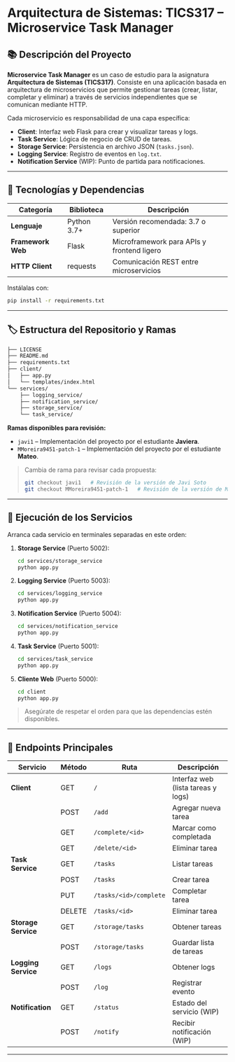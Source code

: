 # Arquitectura de Sistemas: TICS317 – Microservice Task Manager

## 📚 Descripción del Proyecto

**Microservice Task Manager** es un caso de estudio para la asignatura **Arquitectura de Sistemas (TICS317)**. Consiste en una aplicación basada en arquitectura de microservicios que permite gestionar tareas (crear, listar, completar y eliminar) a través de servicios independientes que se comunican mediante HTTP.

Cada microservicio es responsabilidad de una capa específica:

- **Client**: Interfaz web Flask para crear y visualizar tareas y logs.
- **Task Service**: Lógica de negocio de CRUD de tareas.
- **Storage Service**: Persistencia en archivo JSON (`tasks.json`).
- **Logging Service**: Registro de eventos en `log.txt`.
- **Notification Service** (WIP): Punto de partida para notificaciones.

---

## 🌿 Tecnologías y Dependencias

| Categoría            | Biblioteca                                      | Descripción                                            |
|----------------------|-------------------------------------------------|--------------------------------------------------------|
| **Lenguaje**         | Python 3.7+                                     | Versión recomendada: 3.7 o superior                    |
| **Framework Web**    | Flask                                           | Microframework para APIs y frontend ligero             |
| **HTTP Client**      | requests                                        | Comunicación REST entre microservicios                 |

Instálalas con:
```bash
pip install -r requirements.txt
```

---

## 🏷️ Estructura del Repositorio y Ramas

```bash
├── LICENSE
├── README.md
├── requirements.txt
├── client/
│   ├── app.py
│   └── templates/index.html
└── services/
    ├── logging_service/
    ├── notification_service/
    ├── storage_service/
    └── task_service/
```

**Ramas disponibles para revisión:**
- `javi1` – Implementación del proyecto por el estudiante **Javiera**.
- `MMoreira9451-patch-1` – Implementación del proyecto por el estudiante **Mateo**.

> Cambia de rama para revisar cada propuesta:
> ```bash
> git checkout javi1   # Revisión de la versión de Javi Soto
> git checkout MMoreira9451-patch-1   # Revisión de la versión de Mateo
> ```

---

## 🚀 Ejecución de los Servicios

Arranca cada servicio en terminales separadas en este orden:

1. **Storage Service** (Puerto 5002):
   ```bash
   cd services/storage_service
   python app.py
   ```
2. **Logging Service** (Puerto 5003):
   ```bash
   cd services/logging_service
   python app.py
   ```
3. **Notification Service** (Puerto 5004):
   ```bash
   cd services/notification_service
   python app.py
   ```
4. **Task Service** (Puerto 5001):
   ```bash
   cd services/task_service
   python app.py
   ```
5. **Cliente Web** (Puerto 5000):
   ```bash
   cd client
   python app.py
   ```

> Asegúrate de respetar el orden para que las dependencias estén disponibles.

---

## 🔗 Endpoints Principales

| Servicio            | Método   | Ruta                          | Descripción                             |
|---------------------|----------|-------------------------------|-----------------------------------------|
| **Client**          | GET      | `/`                           | Interfaz web (lista tareas y logs)      |
|                     | POST     | `/add`                        | Agregar nueva tarea                     |
|                     | GET      | `/complete/<id>`              | Marcar como completada                  |
|                     | GET      | `/delete/<id>`                | Eliminar tarea                          |
| **Task Service**    | GET      | `/tasks`                      | Listar tareas                           |
|                     | POST     | `/tasks`                      | Crear tarea                             |
|                     | PUT      | `/tasks/<id>/complete`        | Completar tarea                         |
|                     | DELETE   | `/tasks/<id>`                 | Eliminar tarea                          |
| **Storage Service** | GET      | `/storage/tasks`              | Obtener tareas                          |
|                     | POST     | `/storage/tasks`              | Guardar lista de tareas                 |
| **Logging Service** | GET      | `/logs`                       | Obtener logs                            |
|                     | POST     | `/log`                        | Registrar evento                        |
| **Notification**    | GET      | `/status`                     | Estado del servicio (WIP)               |
|                     | POST     | `/notify`                     | Recibir notificación (WIP)              |

---

